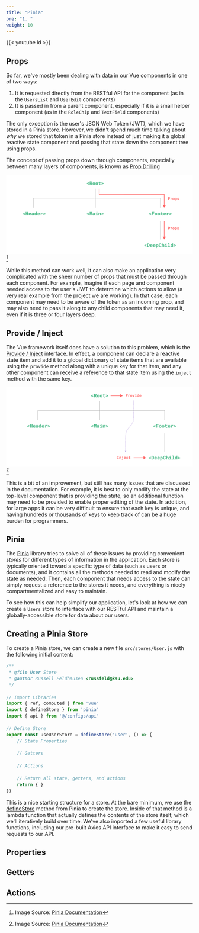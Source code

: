 ```yaml
---
title: "Pinia"
pre: "1. "
weight: 10
---
```


{{< youtube id >}}

## Props

So far, we've mostly been dealing with data in our Vue components in one of two ways:

1. It is requested directly from the RESTful API for the component (as in the `UsersList` and `UserEdit` components)
2. It is passed in from a parent component, especially if it is a small helper component (as in the `RoleChip` and `TextField` components)

The only exception is the user's JSON Web Token (JWT), which we have stored in a Pinia store. However, we didn't spend much time talking about _why_ we stored that token in a Pinia store instead of just making it a global reactive state component and passing that state down the component tree using props.

The concept of passing props down through components, especially between many layers of components, is known as [Prop Drilling](https://vuejs.org/guide/components/provide-inject)

![Prop Drilling](/images/examples/07/prop-drilling.png)[^1]

While this method can work well, it can also make an application very complicated with the sheer number of props that must be passed through each component. For example, imagine if each page and component needed access to the user's JWT to determine which actions to allow (a very real example from the project we are working). In that case, each component may need to be aware of the token as an incoming prop, and may also need to pass it along to any child components that may need it, even if it is three or four layers deep.

[^1]: Image Source: [Pinia Documentation](https://vuejs.org/guide/components/provide-inject)

## Provide / Inject

The Vue framework itself does have a solution to this problem, which is the [Provide / Inject](https://vuejs.org/guide/components/provide-inject) interface. In effect, a component can declare a reactive state item and add it to a global dictionary of state items that are available using the `provide` method along with a unique key for that item, and any other component can receive a reference to that state item using the `inject` method with the same key. 

![Provide Inject](/images/examples/07/provide-inject.png)[^1]

This is a bit of an improvement, but still has many issues that are discussed in the documentation. For example, it is best to only modify the state at the top-level component that is providing the state, so an additional function may need to be provided to enable proper editing of the state. In addition, for large apps it can be very difficult to ensure that each key is unique, and having hundreds or thousands of keys to keep track of can be a huge burden for programmers. 

## Pinia

The [Pinia](https://pinia.vuejs.org/) library tries to solve all of these issues by providing convenient _stores_ for different types of information in the application. Each store is typically oriented toward a specific type of data (such as users or documents), and it contains all the methods needed to read and modify the state as needed. Then, each component that needs access to the state can simply request a reference to the stores it needs, and everything is nicely compartmentalized and easy to maintain.

To see how this can help simplify our application, let's look at how we can create a `Users` store to interface with our RESTful API and maintain a globally-accessible store for data about our users.

## Creating a Pinia Store

To create a Pinia store, we can create a new file `src/stores/User.js` with the following initial content:

```js {title="src/stores/User.js"}
/**
 * @file User Store
 * @author Russell Feldhausen <russfeld@ksu.edu>
 */

// Import Libraries
import { ref, computed } from 'vue'
import { defineStore } from 'pinia'
import { api } from '@/configs/api'

// Define Store
export const useUserStore = defineStore('user', () => {
    // State Properties

    // Getters

    // Actions

    // Return all state, getters, and actions
    return { }
})
```

This is a nice starting structure for a store. At the bare minimum, we use the [defineStore](https://pinia.vuejs.org/core-concepts/) method from Pinia to create the store. Inside of that method is a lambda function that actually defines the contents of the store itself, which we'll iteratively build over time. We've also imported a few useful library functions, including our pre-built Axios API interface to make it easy to send requests to our API.

## Properties



## Getters

## Actions


